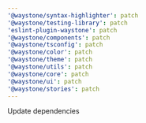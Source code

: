 ```yaml
---
'@waystone/syntax-highlighter': patch
'@waystone/testing-library': patch
'eslint-plugin-waystone': patch
'@waystone/components': patch
'@waystone/tsconfig': patch
'@waystone/color': patch
'@waystone/theme': patch
'@waystone/utils': patch
'@waystone/core': patch
'@waystone/ui': patch
'@waystone/stories': patch
---
```


Update dependencies
